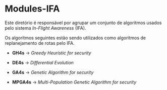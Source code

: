 # Modules-IFA

Este diretório é responsável por agrupar um conjunto de algoritmos usados pelo sistema *In-Flight Awareness* (IFA). 

Os algoritmos seguintes estão sendo utilizados como algoritmos de replanejamento de rotas pelo IFA.

* **GH4s** -> *Greedy Heuristic for security*

* **DE4s** -> *Differential Evolution*

* **GA4s** -> *Genetic Algorithm for security*

* **MPGA4s** ->  *Multi-Population Genetic Algorithm for security*
